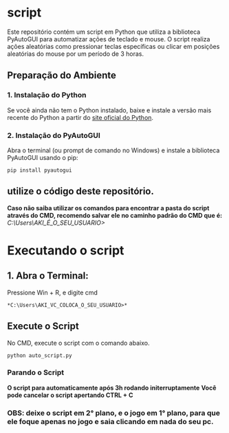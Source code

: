 # script


Este repositório contém um script em Python que utiliza a biblioteca PyAutoGUI para automatizar ações de teclado e mouse. O script realiza ações aleatórias como pressionar teclas específicas ou clicar em posições aleatórias do mouse por um período de 3 horas.

## Preparação do Ambiente

### 1. Instalação do Python

Se você ainda não tem o Python instalado, baixe e instale a versão mais recente do Python a partir do [site oficial do Python](https://www.python.org/downloads/).

### 2. Instalação do PyAutoGUI

Abra o terminal (ou prompt de comando no Windows) e instale a biblioteca PyAutoGUI usando o pip:

``` pip install pyautogui ```


## utilize o código deste repositório. 

**Caso não saiba utilizar os comandos para encontrar a pasta do script através do CMD, recomendo salvar ele no caminho padrão do CMD que é:** *C:\Users\AKI_É_O_SEU_USUARIO>*

# Executando o script

## 1. Abra o Terminal:

Pressione Win + R, e digite cmd

``` *C:\Users\AKI_VC_COLOCA_O_SEU_USUARIO>* ```

## Execute o Script

No CMD, execute o script com o comando abaixo.

 ``` python auto_script.py ```

### Parando o Script

**O script para automaticamente após 3h rodando initerruptamente**
**Você pode cancelar o script apertando CTRL + C**

### OBS: deixe o script em 2° plano, e o jogo em 1° plano, para que ele foque apenas no jogo e saia clicando em nada do seu pc. 





